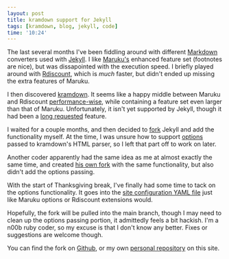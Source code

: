```yaml
---
layout: post
title: kramdown support for Jekyll
tags: [kramdown, blog, jekyll, code]
time: '10:24'
---
```


The last several months I've been fiddling around with different [Markdown][] converters used with [Jekyll][].  I like [Maruku's][maruku] enhanced feature set (footnotes are nice), but was dissapointed with the execution speed.  I briefly played around with [Rdiscount][], which is *much* faster, but didn't ended up missing the extra features of Maruku.

[Markdown]:http://daringfireball.net/projects/markdown/
[Jekyll]:https://github.com/mojombo/jekyll#readme
[maruku]:http://maruku.rubyforge.org/maruku.html
[Rdiscount]:https://github.com/rtomayko/rdiscount#readme

I then discovered [kramdown][].  It seems like a happy middle between Maruku and Rdiscount [performance-wise][performance], while containing a feature set even larger than that of Maruku.  Unfortunately, it isn't yet supported by Jekyll, though it had been a [long requested][] feature.

[kramdown]:http://kramdown.rubyforge.org/
[performance]:http://kramdown.rubyforge.org/tests.html
[long requested]:https://github.com/mojombo/jekyll/issuesearch?state=open&q=kramdown#issue/175

I waited for a couple months, and then decided to [fork][] Jekyll and add the functionality myself.  At the time, I was unsure how to support [options][] passed to kramdown's HTML parser, so I left that part off to work on later.

[fork]:https://github.com/jasongraham/jekyll
[options]:http://kramdown.rubyforge.org/converter/html.html#options

Another coder apparently had the same idea as me at almost exactly the same time, and created [his own fork] with the same functionality, but also didn't add the options passing.

[his own fork]:https://github.com/digitalsanctum/jekyll/tree/add_kramdown_support

With the start of Thanksgiving break, I've finally had some time to tack on the options functionality.  It goes into the [site configuration YAML file][config] just like Maruku options or Rdiscount extensions would.

[config]:https://github.com/jasongraham/jekyll/wiki/Configuration

Hopefully, the fork will be pulled into the main branch, though I may need to clean up the options passing portion, it admittedly feels a bit hackish.  I'm a n00b ruby coder, so my excuse is that I don't know any better.  Fixes or suggestions are welcome though.

You can find the fork on [Github][fork], or my own [personal repository][] on this site.

[personal repository]:http://code.the-graham.com/jekyll
